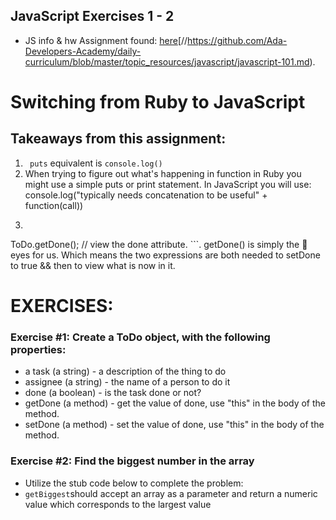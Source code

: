 ## JavaScript Exercises 1 - 2

- JS info & hw Assignment found: [here](https://github.com/Ada-Developers-Academy/daily-curriculum/blob/master/topic_resources/javascript/javascript-101.md)[//https://github.com/Ada-Developers-Academy/daily-curriculum/blob/master/topic_resources/javascript/javascript-101.md).  

# Switching from Ruby to JavaScript
## Takeaways from this assignment:
 1. ``` puts``` equivalent is ```console.log()```
 2. When trying to figure out what's happening in function in Ruby you might use a simple puts or print statement. In JavaScript you will use: console.log("typically needs concatenation to be useful" + function(call))
 3. ```ToDo.setDone(); // complete task.
ToDo.getDone(); // view the done attribute. ```. getDone() is simply the 👀 eyes for us. Which means the two expressions are both needed to setDone to true && then to view what is now in it.


# EXERCISES:

### Exercise #1: Create a ToDo object, with the following properties:

- a task (a string) - a description of the thing to do
- assignee (a string) - the name of a person to do it
- done (a boolean) - is the task done or not?
- getDone (a method) - get the value of done, use "this" in the body of the method.
- setDone (a method) - set the value of done, use "this" in the body of the method.

### Exercise #2: Find the biggest number in the array

- Utilize the stub code below to complete the problem:
 - `getBiggest`should accept an array as a parameter and return a numeric value which corresponds to the largest value
